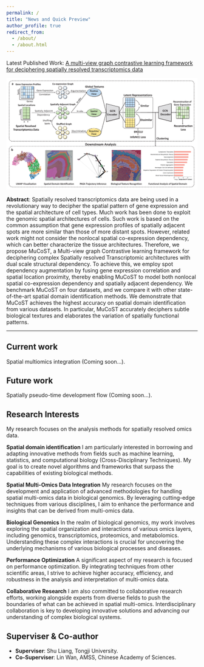 ```yaml
---
permalink: /
title: "News and Quick Preview"
author_profile: true
redirect_from: 
  - /about/
  - /about.html
---
```


Latest Published Work: [A multi-view graph contrastive learning framework for deciphering spatially resolved transcriptomics data](https://tju-zl.github.io/publication/2024-05-27-MuCoST)

![Overview of MuCoST](/images/mucost_framework.png)

**Abstract**: Spatially resolved transcriptomics data are being used in a revolutionary way to decipher the spatial pattern of gene expression and the spatial architecture of cell types. Much work has been done to exploit the genomic spatial architectures of cells. Such work is based on the common assumption that gene expression profiles of spatially adjacent spots are more similar than those of more distant spots. However, related work might not consider the nonlocal spatial co-expression dependency, which can better characterize the tissue architectures. Therefore, we propose MuCoST, a Multi-view graph Contrastive learning framework for deciphering complex Spatially resolved Transcriptomic architectures with dual scale structural dependency. To achieve this, we employ spot dependency augmentation by fusing gene expression correlation and spatial location proximity, thereby enabling MuCoST to model both nonlocal spatial co-expression dependency and spatially adjacent dependency. We benchmark MuCoST on four datasets, and we compare it with other state-of-the-art spatial domain identification methods. We demonstrate that MuCoST achieves the highest accuracy on spatial domain identification from various datasets. In particular, MuCoST accurately deciphers subtle biological textures and elaborates the variation of spatially functional patterns.

***

Current work
---
Spatial multiomics integration (Coming soon...).

Future work
---
Spatially pseudo-time development flow (Coming soon...).

Research Interests
---
My research focuses on the analysis methods for spatially resolved omics data.

**Spatial domain identification**
I am particularly interested in borrowing and adapting innovative methods from fields such as machine learning, statistics, and computational biology (Cross-Disciplinary Techniques). My goal is to create novel algorithms and frameworks that surpass the capabilities of existing biological methods.

**Spatial Multi-Omics Data Integration**
My research focuses on the development and application of advanced methodologies for handling spatial multi-omics data in biological genomics. By leveraging cutting-edge techniques from various disciplines, I aim to enhance the performance and insights that can be derived from multi-omics data.

**Biological Genomics**
In the realm of biological genomics, my work involves exploring the spatial organization and interactions of various omics layers, including genomics, transcriptomics, proteomics, and metabolomics. Understanding these complex interactions is crucial for uncovering the underlying mechanisms of various biological processes and diseases.

**Performance Optimization**
A significant aspect of my research is focused on performance optimization. By integrating techniques from other scientific areas, I strive to achieve higher accuracy, efficiency, and robustness in the analysis and interpretation of multi-omics data.

**Collaborative Research**
I am also committed to collaborative research efforts, working alongside experts from diverse fields to push the boundaries of what can be achieved in spatial multi-omics. Interdisciplinary collaboration is key to developing innovative solutions and advancing our understanding of complex biological systems.

Superviser & Co-author
---
- **Superviser**: Shu Liang, Tongji University.
- **Co-Superviser**: Lin Wan, AMSS, Chinese Academy of Sciences.
